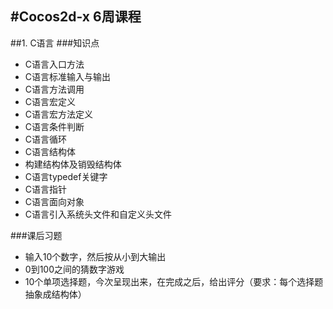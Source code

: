 #Cocos2d-x 6周课程
---
##1. C语言
###知识点
* C语言入口方法
* C语言标准输入与输出
* C语言方法调用
* C语言宏定义
* C语言宏方法定义
* C语言条件判断
* C语言循环
* C语言结构体
* 构建结构体及销毁结构体
* C语言typedef关键字
* C语言指针
* C语言面向对象
* C语言引入系统头文件和自定义头文件

###课后习题
* 输入10个数字，然后按从小到大输出
* 0到100之间的猜数字游戏
* 10个单项选择题，今次呈现出来，在完成之后，给出评分（要求：每个选择题抽象成结构体）

